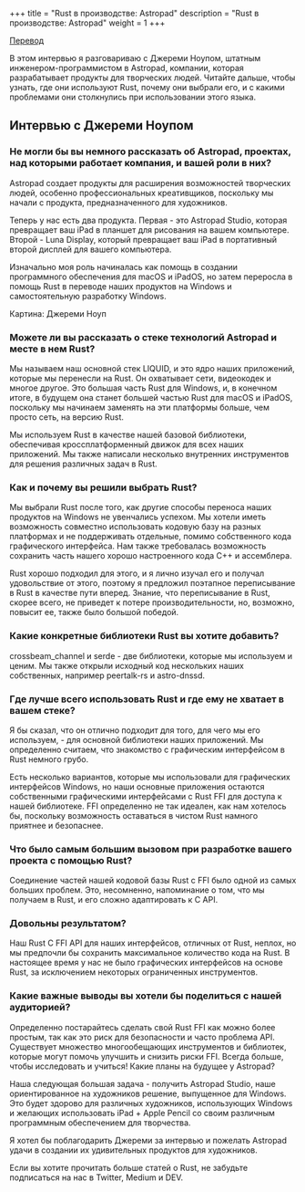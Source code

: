 +++
title = "Rust в производстве: Astropad"
description = "Rust в производстве: Astropad"
weight = 1
+++

[Перевод](https://serokell.io/blog/rust-in-production-astropad)

В этом интервью я разговариваю с Джереми Ноупом, штатным инженером-программистом в Astropad, компании, которая разрабатывает продукты для творческих людей. Читайте дальше, чтобы узнать, где они используют Rust, почему они выбрали его, и с какими проблемами они столкнулись при использовании этого языка.

## Интервью с Джереми Ноупом

### Не могли бы вы немного рассказать об Astropad, проектах, над которыми работает компания, и вашей роли в них?

Astropad создает продукты для расширения возможностей творческих людей, особенно профессиональных креативщиков, поскольку мы начали с продукта, предназначенного для художников.

Теперь у нас есть два продукта. Первая - это Astropad Studio, которая превращает ваш iPad в планшет для рисования на вашем компьютере. Второй - Luna Display, который превращает ваш iPad в портативный второй дисплей для вашего компьютера.

Изначально моя роль начиналась как помощь в создании программного обеспечения для macOS и iPadOS, но затем переросла в помощь Rust в переводе наших продуктов на Windows и самостоятельную разработку Windows.

Картина: Джереми Ноуп

### Можете ли вы рассказать о стеке технологий Astropad и месте в нем Rust?

Мы называем наш основной стек LIQUID, и это ядро наших приложений, которые мы перенесли на Rust. Он охватывает сети, видеокодек и многое другое. Это большая часть Rust для Windows, и, в конечном итоге, в будущем она станет большей частью Rust для macOS и iPadOS, поскольку мы начинаем заменять на эти платформы больше, чем просто сеть, на версию Rust.

Мы используем Rust в качестве нашей базовой библиотеки, обеспечивая кроссплатформенный движок для всех наших приложений. Мы также написали несколько внутренних инструментов для решения различных задач в Rust.

### Как и почему вы решили выбрать Rust?

Мы выбрали Rust после того, как другие способы переноса наших продуктов на Windows не увенчались успехом. Мы хотели иметь возможность совместно использовать кодовую базу на разных платформах и не поддерживать отдельные, помимо собственного кода графического интерфейса. Нам также требовалась возможность сохранить часть нашего хорошо настроенного кода C++ и ассемблера.

Rust хорошо подходил для этого, и я лично изучал его и получал удовольствие от этого, поэтому я предложил поэтапное переписывание в Rust в качестве пути вперед. Знание, что переписывание в Rust, скорее всего, не приведет к потере производительности, но, возможно, повысит ее, также было большой победой.

### Какие конкретные библиотеки Rust вы хотите добавить?

crossbeam_channel и serde - две библиотеки, которые мы используем и ценим. Мы также открыли исходный код нескольких наших собственных, например peertalk-rs и astro-dnssd.

### Где лучше всего использовать Rust и где ему не хватает в вашем стеке?

Я бы сказал, что он отлично подходит для того, для чего мы его используем, - для основной библиотеки наших приложений. Мы определенно считаем, что знакомство с графическим интерфейсом в Rust немного грубо.

Есть несколько вариантов, которые мы использовали для графических интерфейсов Windows, но наши основные приложения остаются собственными графическими интерфейсами с Rust FFI для доступа к нашей библиотеке. FFI определенно не так идеален, как нам хотелось бы, поскольку возможность оставаться в чистом Rust намного приятнее и безопаснее.

### Что было самым большим вызовом при разработке вашего проекта с помощью Rust?

Соединение частей нашей кодовой базы Rust с FFI было одной из самых больших проблем. Это, несомненно, напоминание о том, что мы получаем в Rust, и его сложно адаптировать к C API.

### Довольны результатом?

Наш Rust C FFI API для наших интерфейсов, отличных от Rust, неплох, но мы предпочли бы сохранить максимальное количество кода на Rust. В настоящее время у нас не было графических интерфейсов на основе Rust, за исключением некоторых ограниченных инструментов.

### Какие важные выводы вы хотели бы поделиться с нашей аудиторией?

Определенно постарайтесь сделать свой Rust FFI как можно более простым, так как это риск для безопасности и часто проблема API. Существует множество многообещающих инструментов и библиотек, которые могут помочь улучшить и снизить риски FFI. Всегда больше, чтобы исследовать и учиться!
Какие планы на будущее у Astropad?

Наша следующая большая задача - получить Astropad Studio, наше ориентированное на художников решение, выпущенное для Windows. Это будет здорово для различных художников, использующих Windows и желающих использовать iPad + Apple Pencil со своим различным программным обеспечением для творчества.

Я хотел бы поблагодарить Джереми за интервью и пожелать Astropad удачи в создании их удивительных продуктов для художников.

Если вы хотите прочитать больше статей о Rust, не забудьте подписаться на нас в Twitter, Medium и DEV. 